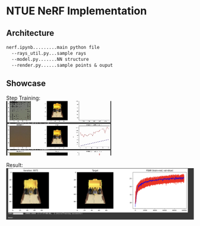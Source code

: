 # NTUE NeRF Implementation

## Architecture

```
nerf.ipynb.........main python file  
  --rays_util.py...sample rays  
  --model.py.......NN structure  
  --render.py......sample points & ouput
```

## Showcase

Step Training:  
![image](https://github.com/dayoxiao/NeRF-NTUE-project/blob/yo_dev/pics/showcase.gif)

Result:  
![image](https://github.com/dayoxiao/NeRF-NTUE-project/blob/yo_dev/pics/final%20result.png)
